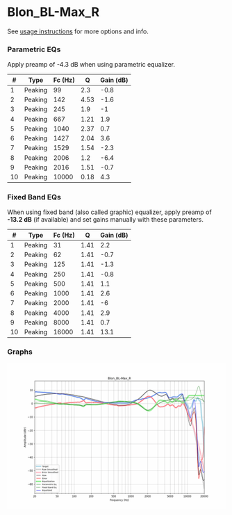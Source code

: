 # Blon_BL-Max_R
See [usage instructions](https://github.com/jaakkopasanen/AutoEq#usage) for more options and info.

### Parametric EQs
Apply preamp of -4.3 dB when using parametric equalizer.

|   # | Type    |   Fc (Hz) |    Q |   Gain (dB) |
|-----|---------|-----------|------|-------------|
|   1 | Peaking |        99 | 2.3  |        -0.8 |
|   2 | Peaking |       142 | 4.53 |        -1.6 |
|   3 | Peaking |       245 | 1.9  |        -1   |
|   4 | Peaking |       667 | 1.21 |         1.9 |
|   5 | Peaking |      1040 | 2.37 |         0.7 |
|   6 | Peaking |      1427 | 2.04 |         3.6 |
|   7 | Peaking |      1529 | 1.54 |        -2.3 |
|   8 | Peaking |      2006 | 1.2  |        -6.4 |
|   9 | Peaking |      2016 | 1.51 |        -0.7 |
|  10 | Peaking |     10000 | 0.18 |         4.3 |

### Fixed Band EQs
When using fixed band (also called graphic) equalizer, apply preamp of **-13.2 dB** (if available) and set gains manually with these parameters.

|   # | Type    |   Fc (Hz) |    Q |   Gain (dB) |
|-----|---------|-----------|------|-------------|
|   1 | Peaking |        31 | 1.41 |         2.2 |
|   2 | Peaking |        62 | 1.41 |        -0.7 |
|   3 | Peaking |       125 | 1.41 |        -1.3 |
|   4 | Peaking |       250 | 1.41 |        -0.8 |
|   5 | Peaking |       500 | 1.41 |         1.1 |
|   6 | Peaking |      1000 | 1.41 |         2.6 |
|   7 | Peaking |      2000 | 1.41 |        -6   |
|   8 | Peaking |      4000 | 1.41 |         2.9 |
|   9 | Peaking |      8000 | 1.41 |         0.7 |
|  10 | Peaking |     16000 | 1.41 |        13.1 |

### Graphs
![](./Blon_BL-Max_R.png)
